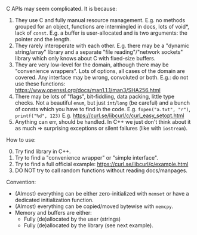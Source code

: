 C APIs may seem complicated. It is because:

1. They use C and fully manual resource management.
   E.g. no methods grouped for an object, functions are intermingled in docs, lots of void*, lack of `const`.
   E.g. a buffer is user-allocated and is two arguments: the pointer and the length.
2. They rarely interoperate with each other.
   E.g. there may be a "dynamic string/array" library and a separate
   "file reading"/"network sockets" library which only knows about C
   with fixed-size buffers.
3. They are very low-level for the domain, although there may be "convenience wrappers".
   Lots of options, all cases of the domain are covered.
   Any interface may be wrong, convoluted or both.
   E.g.: do not use these functions: https://www.openssl.org/docs/man1.1.1/man3/SHA256.html
4. There may be lots of "flags", bit-fiddling, data packing, little type checks.
   Not a beautiful `enum`, but just `int`/`long` (be careful) and a bunch of
   consts which you have to find in the code.
   E.g. `fopen("a.txt", "r")`, `printf("%d", 123)`
   E.g. https://curl.se/libcurl/c/curl_easy_setopt.html
5. Anything can err, should be handled.
   In C++ we just don't think about it as much => surprising exceptions or silent failures (like with `iostream`).

How to use:

0. Try find library in C++.
1. Try to find a "convenience wrapper" or "simple interface".
2. Try to find a full official example: https://curl.se/libcurl/c/example.html
3. DO NOT try to call random functions without reading docs/manpages.

Convention:

* (Almost) everything can be either zero-initialized with `memset` or have a dedicated initialization function.
* (Almost) everything can be copied/moved bytewise with `memcpy`.
* Memory and buffers are either:
  * Fully (de)allocated by the user (strings)
  * Fully (de)allocated by the library (see next example).
